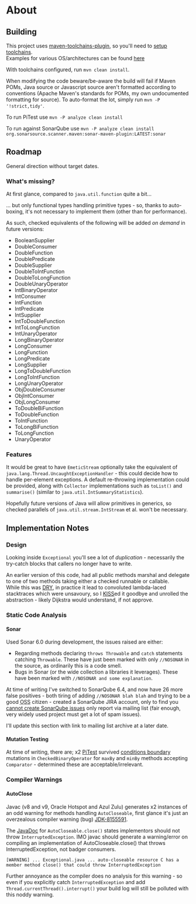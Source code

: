# About

## Building 

This project uses [maven-toolchains-plugin][maven-toolchains-plugin], so you'll need to [setup toolchains][maven-toolchains-plugin-setup].  
Examples for various OS/architectures can be found [here][maven-central-earcam-toolchain] 

With toolchains configured, run `mvn clean install`.

When modifying the code beware/be-aware the build will fail if Maven POMs, Java source or Javascript source aren't formatted according to conventions (Apache 
Maven's standards for POMs, my own undocumented formatting for source).  To auto-format the lot, simply run `mvn -P '!strict,tidy'`.

To run PiTest use `mvn -P analyze clean install`

To run against SonarQube use `mvn -P analyze clean install org.sonarsource.scanner.maven:sonar-maven-plugin:LATEST:sonar`


## Roadmap

General direction without target dates.

### What's missing?

At first glance, compared to `java.util.function` quite a bit...  

... but only functional types handling primitive types - so, thanks to auto-boxing, it's not necessary to implement them (other than for performance).

As such, checked equivalents of the following will be added _on demand_ in future versions:

* BooleanSupplier
* DoubleConsumer
* DoubleFunction
* DoublePredicate
* DoubleSupplier
* DoubleToIntFunction
* DoubleToLongFunction
* DoubleUnaryOperator
* IntBinaryOperator
* IntConsumer
* IntFunction
* IntPredicate
* IntSupplier
* IntToDoubleFunction
* IntToLongFunction
* IntUnaryOperator
* LongBinaryOperator
* LongConsumer
* LongFunction
* LongPredicate
* LongSupplier
* LongToDoubleFunction
* LongToIntFunction
* LongUnaryOperator
* ObjDoubleConsumer
* ObjIntConsumer
* ObjLongConsumer
* ToDoubleBiFunction
* ToDoubleFunction
* ToIntFunction
* ToLongBiFunction
* ToLongFunction
* UnaryOperator


### Features

It would be great to have `EmeticStream` optionally take the equivalent of `java.lang.Thread.UncaughtExceptionHandler` - this could decide
how to handle per-element exceptions.  A default re-throwing implementation could be provided, along with `Collector` implementations such as `toList()` and `summarise()` (similar to `java.util.IntSummaryStatistics`).

Hopefully future versions of Java will allow primitives in generics, so checked parallels of `java.util.stream.IntStream` et al. won't be necessary. 



## Implementation Notes

### Design

Looking inside `Exceptional` you'll see a lot of _duplication_ - necessarily the try-catch blocks that callers no longer have to write.

An earlier version of this code, had all public methods marshal and delegate to one of two methods taking either a checked runnable or callable.  
While this was [DRY](https://en.wikipedia.org/wiki/Don%27t_repeat_yourself), in practice it lead to convoluted lambda-laced stacktraces which were unsavoury, 
so I [KISS](https://en.wikipedia.org/wiki/KISS_principle)ed it goodbye and unrolled the abstraction - likely Dijkstra would understand, if not approve.


### Static Code Analysis 

#### Sonar

Used Sonar 6.0 during development, the issues raised are either:

* Regarding methods declaring `throws Throwable` and `catch` statements catching `Throwable`.  These have just been marked with only `//NOSONAR` in the source, as ordinarily this is a code smell.
* Bugs in Sonar (or the wide collection a libraries it leverages).  These have been marked with `//NOSONAR and some explanation`.

At time of writing I've switched to SonarQube 6.4, and now have 26 more false positives - both tiring of adding `//NOSONAR blah blah` and trying to be a good <abbr title="Open-Source Software">OSS</abbr> citizen - created a SonarQube JIRA account,
only to find you [cannot create SonarQube issues](http://sonarqube-archive.15.x6.nabble.com/How-to-create-Jira-issues-td5034356.html) only report via mailing list (fair enough, very widely used project must 
get a lot of spam issues).

I'll update this section with link to mailing list archive at a later date.

#### Mutation Testing

At time of writing, there are; x2 [PiTest](http://pitest.org) survived [conditions boundary](http://pitest.org/quickstart/mutators/#CONDITIONALS_BOUNDARY) mutations 
in `CheckedBinaryOperator` for `maxBy` and `minBy` methods accepting `Comparator` - determined these are acceptable/irrelevant. 


### Compiler Warnings

#### AutoClose

Javac (v8 and v9, Oracle Hotspot and Azul Zulu) generates x2 instances of an odd warning for methods handling `AutoCloseable`, first glance it's just an overzealous
compiler warning (bug) [JDK-8155591](https://bugs.openjdk.java.net/browse/JDK-8155591).

The [JavaDoc](https://docs.oracle.com/javase/8/docs/api/java/lang/AutoCloseable.html#close--) for `AutoCloseable.close()` states implementors should not throw `InterruptedException`. 
IMO javac should generate a warning/error on compiling an implementation of AutoCloseable.close() that throws InterruptedException, not badger consumers.

	[WARNING] ... Exceptional.java ... auto-closeable resource C has a member method close() that could throw InterruptedException

Further annoyance as the compiler does no analysis for this warning - so even if you explicitly catch `InterruptedException` and add `Thread.currentThread().interrupt()` your build log will still be polluted with this noddy warning.




[maven-toolchains-plugin]: http://maven.apache.org/plugins/maven-toolchains-plugin/
[maven-toolchains-plugin-setup]: https://maven.apache.org/guides/mini/guide-using-toolchains.html
[maven-central-earcam-toolchain]: http://search.maven.org/#search%7Cga%7C1%7Ca%3A%22io.earcam.maven.toolchain%22